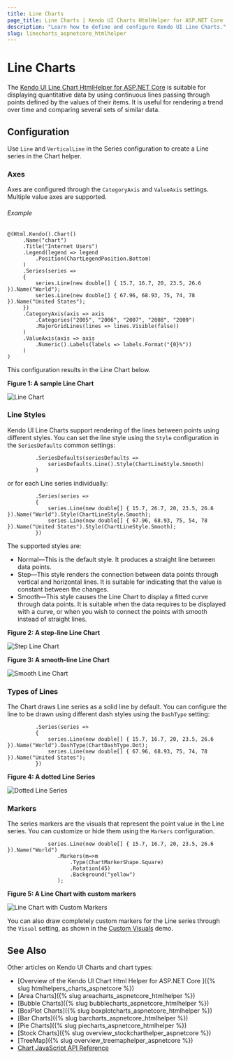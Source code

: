 ```yaml
---
title: Line Charts
page_title: Line Charts | Kendo UI Charts HtmlHelper for ASP.NET Core
description: "Learn how to define and configure Kendo UI Line Charts."
slug: linecharts_aspnetcore_htmlhelper
---
```


# Line Charts

The [Kendo UI Line Chart HtmlHelper for ASP.NET Core](https://demos.telerik.com/aspnet-core/line-charts/index) is suitable for displaying quantitative data by using continuous lines passing through points defined by the values of their items. It is useful for rendering a trend over time and comparing several sets of similar data.
## Configuration

Use `Line` and `VerticalLine` in the Series configuration to create a Line series in the Chart helper.

### Axes

Axes are configured through the `CategoryAxis` and `ValueAxis` settings. Multiple value axes are supported.

###### Example

    @(Html.Kendo().Chart()
         .Name("chart")
         .Title("Internet Users")
         .Legend(legend => legend
             .Position(ChartLegendPosition.Bottom)
         )
         .Series(series =>
         {
             series.Line(new double[] { 15.7, 16.7, 20, 23.5, 26.6 }).Name("World");
             series.Line(new double[] { 67.96, 68.93, 75, 74, 78 }).Name("United States");
         })
         .CategoryAxis(axis => axis
             .Categories("2005", "2006", "2007", "2008", "2009")
             .MajorGridLines(lines => lines.Visible(false))
         )
         .ValueAxis(axis => axis
             .Numeric().Labels(labels => labels.Format("{0}%"))
         )
    )


This configuration results in the Line Chart below.

**Figure 1: A sample Line Chart**

![Line Chart](/html-helpers/charts/chart-types/chart-line.png)

### Line Styles

Kendo UI Line Charts support rendering of the lines between points using different styles. You can set the line style using the `Style` configuration in the `SeriesDefaults` common settings:

```
         .SeriesDefaults(seriesDefaults =>
             seriesDefaults.Line().Style(ChartLineStyle.Smooth)
         )
```

or for each Line series individually:

```
         .Series(series =>
         {
             series.Line(new double[] { 15.7, 26.7, 20, 23.5, 26.6 }).Name("World").Style(ChartLineStyle.Smooth);
             series.Line(new double[] { 67.96, 68.93, 75, 54, 78 }).Name("United States").Style(ChartLineStyle.Smooth);
         })
```

The supported styles are:

* Normal&mdash;This is the default style. It produces a straight line between data points.
* Step&mdash;This style renders the connection between data points through vertical and horizontal lines. It is suitable for indicating that the value is constant between the changes.
* Smooth&mdash;This style causes the Line Chart to display a fitted curve through data points. It is suitable when the data requires to be displayed with a curve, or when you wish to connect the points with smooth instead of straight lines.

**Figure 2: A step-line Line Chart**

![Step Line Chart](/html-helpers/charts/chart-types/chart-step-line.png)

**Figure 3: A smooth-line Line Chart**

![Smooth Line Chart](/html-helpers/charts/chart-types/chart-smooth-line.png)

### Types of Lines

The Chart draws Line series as a solid line by default. You can configure the line to be drawn using different dash styles using the `DashType` setting:

```
         .Series(series =>
         {
             series.Line(new double[] { 15.7, 16.7, 20, 23.5, 26.6 }).Name("World").DashType(ChartDashType.Dot);
             series.Line(new double[] { 67.96, 68.93, 75, 74, 78 }).Name("United States");
         })
```

**Figure 4: A dotted Line Series**

![Dotted Line Series](/html-helpers/charts/chart-types/chart-dotted-line.png)

### Markers

The series markers are the visuals that represent the point value in the Line series. You can customize or hide them using the `Markers` configuration.

```
             series.Line(new double[] { 15.7, 16.7, 20, 23.5, 26.6 }).Name("World")
                .Markers(m=>m
                    .Type(ChartMarkerShape.Square)
                    .Rotation(45)
                    .Background("yellow")
                );
```

**Figure 5: A Line Chart with custom markers**

![Line Chart with Custom Markers](/html-helpers/charts/chart-types/chart-line-markers.png)

You can also draw completely custom markers for the Line series through the `Visual` setting, as shown in the [Custom Visuals](https://demos.telerik.com/aspnet-core/line-charts/visuals) demo.

## See Also

Other articles on Kendo UI Charts and chart types:

* [Overview of the Kendo UI Chart Html Helper for ASP.NET Core ]({% slug htmlhelpers_charts_aspnetcore %})
* [Area Charts]({% slug areacharts_aspnetcore_htmlhelper %})
* [Bubble Charts]({% slug bubblecharts_aspnetcore_htmlhelper %})
* [BoxPlot Charts]({% slug boxplotcharts_aspnetcore_htmlhelper %})
* [Bar Charts]({% slug barcharts_aspnetcore_htmlhelper %})
* [Pie Charts]({% slug piecharts_aspnetcore_htmlhelper %})
* [Stock Charts]({% slug overview_stockcharthelper_aspnetcore %})
* [TreeMap]({% slug overview_treemaphelper_aspnetcore %})
* [Chart JavaScript API Reference](https://docs.telerik.com/kendo-ui/api/javascript/dataviz/ui/chart)
